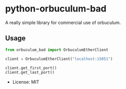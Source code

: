# python-orbuculum-bad

A really simple library for commercial use of orbuculum.

## Usage

```python
from orbuculum_bad import OrbuculumEtherClient

client = OrbuculumEtherClient("localhost:15051")

client.get_first_port()
client.get_last_port()
```

* License: MIT

